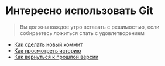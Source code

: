 # Интересно использовать Git

> Вы должны каждое утро вставать с решимостью, если собираетесь ложиться спать с удовлетворением 
- [Как сделать новый коммит](./commmit_help.md)
- [Как просмотреть историю](./log_help.md)
- [Как вернуться к прошлой версии](./reset_help.md)
